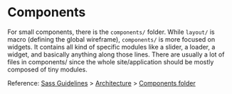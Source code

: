 # Components

For small components, there is the `components/` folder. While `layout/` is macro (defining the global wireframe), 
`components/` is more focused on widgets. It contains all kind of specific modules like a slider, a loader, a widget, 
and basically anything along those lines. There are usually a lot of files in components/ since the whole 
site/application should be mostly composed of tiny modules.

Reference: [Sass Guidelines](http://sass-guidelin.es/) > [Architecture](http://sass-guidelin.es/#architecture) > [Components folder](http://sass-guidelin.es/#components-folder)
